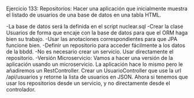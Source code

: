 Ejercicio 133: Repositorios: Hacer una aplicación que inicialmente muestra el listado de usuarios de una base de datos en una tabla HTML.

-La base de datos será la definida en el script nuclear.sql
-Crear la clase Usuarios de forma que encaje con la base de datos para que el ORM haga bien su trabajo.
-Usar las anotaciones correspondientes para que JPA funcione bien.
-Definir un repositorio para acceder fácilmente a los datos de la bbdd.
-No es necesario crear un servicio. Usar directamente el repositorio.
-Versión Microservicio: Vamos a hacer una versión de la aplicación usando un microservicio. La aplicación hace lo mismo pero le añadiremos un RestController. 
  Crear un UsuarioController que use la url /api/usuarios y retorne la lista de usuarios en JSON.
  Ahora si tenemos que usar los repositorios desde un servicio, y no directamente desde el controlador.

